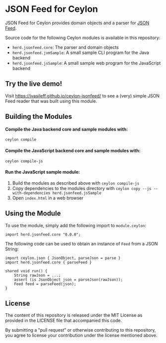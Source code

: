 # JSON Feed for Ceylon

JSON Feed for Ceylon provides domain objects and a parser for [JSON
Feed](https://jsonfeed.org).

Source code for the following Ceylon modules is available in this repository:

- `herd.jsonfeed.core`: The parser and domain objects
- `herd.jsonfeed.jvmSample`: A small sample CLI program for the Java backend
- `herd.jsonfeed.jsSample`: A small sample web program for the JavaScript
  backend

## Try the live demo!

Visit <https://jvasileff.github.io/ceylon-jsonfeed/> to see a (very) simple
JSON Feed reader that was built using this module.

## Building the Modules

#### Compile the Java backend core and sample modules with:

    ceylon compile

#### Compile the JavaScript backend core and sample modules with:

    ceylon compile-js

#### Run the JavaScript sample module:

1. Build the modules as described above with `ceylon compile-js`
2. Copy dependencies to the modules directory with `ceylon copy --js --with-dependencies herd.jsonfeed.jsSample`
3. Open `index.html` in a web browser

## Using the Module

To use the module, simply add the following import to `module.ceylon`:

```ceylon
import herd.jsonfeed.core "0.0.0";
```

The following code can be used to obtain an instance of `Feed` from a JSON
String:

```ceylon
import ceylon.json { JsonObject, parseJson = parse }
import herd.jsonfeed.core { parseFeed }

shared void run() {
    String rawJson = ...;
    assert (is JsonObject json = parseJson(rawJson));
    Feed feed = parseFeed(json);
}
```

## License

The content of this repository is released under the MIT License as provided in
the LICENSE file that accompanied this code.

By submitting a "pull request" or otherwise contributing to this repository,
you agree to license your contribution under the license mentioned above.
